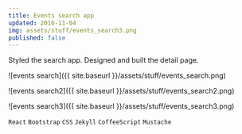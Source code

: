 ```yaml
---
title: Events search app
updated: 2016-11-04
img: assets/stuff/events_search3.png
published: false
---
```


Styled the search app. Designed and built the detail page.

![events search]({{ site.baseurl }}/assets/stuff/events_search.png) 

![events search2]({{ site.baseurl }}/assets/stuff/events_search2.png) 

![events search3]({{ site.baseurl }}/assets/stuff/events_search3.png) 
 
`React` `Bootstrap` `CSS` `Jekyll` `CoffeeScript` `Mustache` 